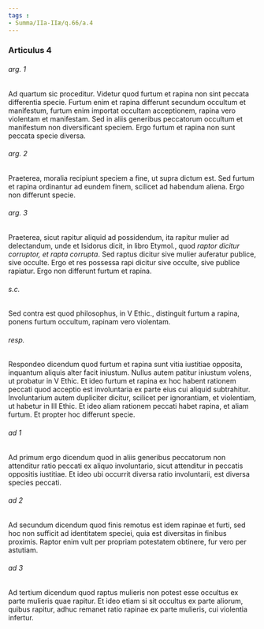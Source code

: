 ```yaml
---
tags : 
- Summa/IIa-IIæ/q.66/a.4
---
```


### Articulus 4

###### arg. 1
Ad quartum sic proceditur. Videtur quod furtum et rapina non sint peccata differentia specie. Furtum enim et rapina differunt secundum occultum et manifestum, furtum enim importat occultam acceptionem, rapina vero violentam et manifestam. Sed in aliis generibus peccatorum occultum et manifestum non diversificant speciem. Ergo furtum et rapina non sunt peccata specie diversa.

###### arg. 2
Praeterea, moralia recipiunt speciem a fine, ut supra dictum est. Sed furtum et rapina ordinantur ad eundem finem, scilicet ad habendum aliena. Ergo non differunt specie.

###### arg. 3
Praeterea, sicut rapitur aliquid ad possidendum, ita rapitur mulier ad delectandum, unde et Isidorus dicit, in libro Etymol., quod *raptor dicitur corruptor, et rapta corrupta*. Sed raptus dicitur sive mulier auferatur publice, sive occulte. Ergo et res possessa rapi dicitur sive occulte, sive publice rapiatur. Ergo non differunt furtum et rapina.

###### s.c.
Sed contra est quod philosophus, in V Ethic., distinguit furtum a rapina, ponens furtum occultum, rapinam vero violentam.

###### resp.
Respondeo dicendum quod furtum et rapina sunt vitia iustitiae opposita, inquantum aliquis alter facit iniustum. Nullus autem patitur iniustum volens, ut probatur in V Ethic. Et ideo furtum et rapina ex hoc habent rationem peccati quod acceptio est involuntaria ex parte eius cui aliquid subtrahitur. Involuntarium autem dupliciter dicitur, scilicet per ignorantiam, et violentiam, ut habetur in III Ethic. Et ideo aliam rationem peccati habet rapina, et aliam furtum. Et propter hoc differunt specie.

###### ad 1
Ad primum ergo dicendum quod in aliis generibus peccatorum non attenditur ratio peccati ex aliquo involuntario, sicut attenditur in peccatis oppositis iustitiae. Et ideo ubi occurrit diversa ratio involuntarii, est diversa species peccati.

###### ad 2
Ad secundum dicendum quod finis remotus est idem rapinae et furti, sed hoc non sufficit ad identitatem speciei, quia est diversitas in finibus proximis. Raptor enim vult per propriam potestatem obtinere, fur vero per astutiam.

###### ad 3
Ad tertium dicendum quod raptus mulieris non potest esse occultus ex parte mulieris quae rapitur. Et ideo etiam si sit occultus ex parte aliorum, quibus rapitur, adhuc remanet ratio rapinae ex parte mulieris, cui violentia infertur.

